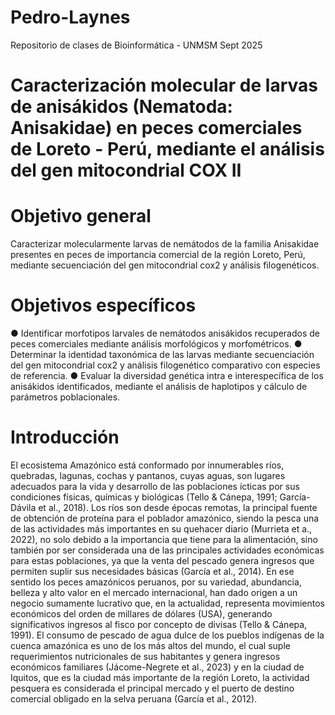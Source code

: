# Pedro-Laynes
Repositorio de clases de Bioinformática - UNMSM Sept 2025

# Caracterización molecular de larvas de anisákidos (Nematoda: Anisakidae) en peces comerciales de Loreto - Perú, mediante el análisis del gen mitocondrial COX II

# Objetivo general
Caracterizar molecularmente larvas de nemátodos de la familia Anisakidae presentes en peces de importancia comercial de la región Loreto, Perú, mediante secuenciación del gen mitocondrial cox2 y análisis filogenéticos.

# Objetivos específicos
● Identificar morfotipos larvales de nemátodos anisákidos recuperados de peces comerciales mediante análisis morfológicos y morfométricos.
● Determinar la identidad taxonómica de las larvas mediante secuenciación del gen mitocondrial cox2 y análisis filogenético comparativo con especies de referencia.
● Evaluar la diversidad genética intra e interespecífica de los anisákidos identificados, mediante el análisis de haplotipos y cálculo de parámetros poblacionales.

# Introducción
El ecosistema Amazónico está conformado por innumerables ríos, quebradas, lagunas, cochas y pantanos, cuyas aguas, son lugares adecuados para la vida y desarrollo de las poblaciones ícticas por sus condiciones físicas, químicas y biológicas (Tello & Cánepa, 1991; García-Dávila et al., 2018).
Los ríos son desde épocas remotas, la principal fuente de obtención de proteína para el poblador amazónico, siendo la pesca una de las actividades más importantes en su quehacer diario (Murrieta et a., 2022), no solo debido a la importancia que tiene para la alimentación, sino también por ser considerada una de las principales actividades económicas para estas poblaciones, ya que la venta del pescado genera ingresos que permiten suplir sus necesidades básicas (García et al., 2014).
En ese sentido los peces amazónicos peruanos, por su variedad, abundancia, belleza y alto valor en el mercado internacional, han dado origen a un negocio sumamente lucrativo que, en la actualidad, representa movimientos económicos del orden de millares de dólares (USA), generando significativos ingresos al fisco por concepto de divisas (Tello & Cánepa, 1991).
El consumo de pescado de agua dulce de los pueblos indígenas de la cuenca amazónica es uno de los más altos del mundo, el cual suple requerimientos nutricionales de sus habitantes y genera ingresos económicos familiares (Jácome-Negrete et al., 2023) y en la ciudad de Iquitos, que es la ciudad más importante de la región Loreto, la actividad pesquera es considerada el principal mercado y el puerto de destino comercial obligado en la selva peruana (García et al., 2012).
